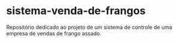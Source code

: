 # sistema-venda-de-frangos
Repositório dedicado ao projeto de um sistema de controle de uma empresa de vendas de frango assado.
